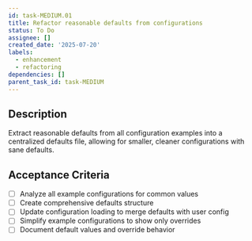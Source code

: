 ```yaml
---
id: task-MEDIUM.01
title: Refactor reasonable defaults from configurations
status: To Do
assignee: []
created_date: '2025-07-20'
labels:
  - enhancement
  - refactoring
dependencies: []
parent_task_id: task-MEDIUM
---
```


## Description

Extract reasonable defaults from all configuration examples into a centralized defaults file, allowing for smaller, cleaner configurations with sane defaults.

## Acceptance Criteria

- [ ] Analyze all example configurations for common values
- [ ] Create comprehensive defaults structure
- [ ] Update configuration loading to merge defaults with user config
- [ ] Simplify example configurations to show only overrides
- [ ] Document default values and override behavior

